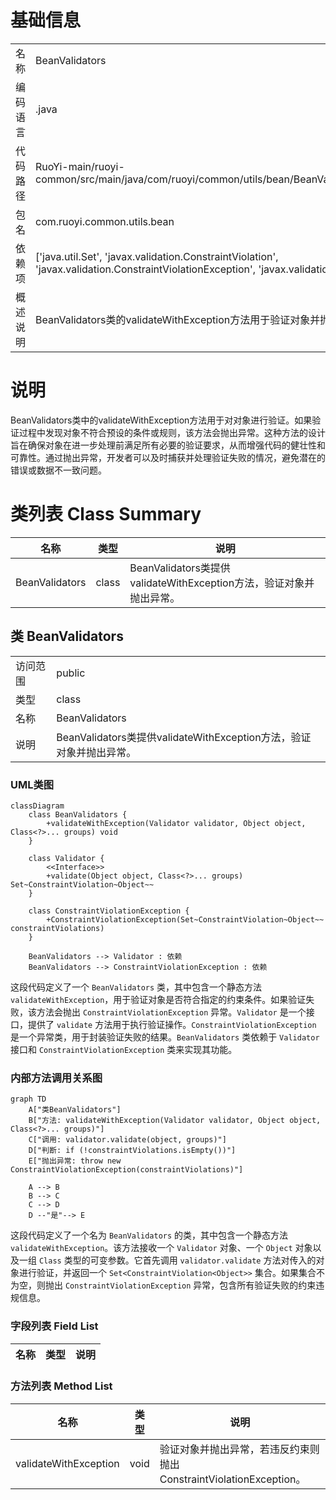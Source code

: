 # 基础信息

|      |      |
|------|------|
| 名称 | BeanValidators |
| 编码语言 | .java |
| 代码路径 | RuoYi-main/ruoyi-common/src/main/java/com/ruoyi/common/utils/bean/BeanValidators.java |
| 包名 | com.ruoyi.common.utils.bean |
| 依赖项 | ['java.util.Set', 'javax.validation.ConstraintViolation', 'javax.validation.ConstraintViolationException', 'javax.validation.Validator'] |
| 概述说明 | BeanValidators类的validateWithException方法用于验证对象并抛出异常。 |

# 说明

BeanValidators类中的validateWithException方法用于对对象进行验证。如果验证过程中发现对象不符合预设的条件或规则，该方法会抛出异常。这种方法的设计旨在确保对象在进一步处理前满足所有必要的验证要求，从而增强代码的健壮性和可靠性。通过抛出异常，开发者可以及时捕获并处理验证失败的情况，避免潜在的错误或数据不一致问题。

# 类列表 Class Summary

| 名称   | 类型  | 说明 |
|-------|------|-------------|
| BeanValidators | class | BeanValidators类提供validateWithException方法，验证对象并抛出异常。 |



## 类 BeanValidators

|      |      |
|------|------|
| 访问范围 | public |
| 类型 | class |
| 名称 | BeanValidators |
| 说明 | BeanValidators类提供validateWithException方法，验证对象并抛出异常。 |


### UML类图

```mermaid
classDiagram
    class BeanValidators {
        +validateWithException(Validator validator, Object object, Class<?>... groups) void
    }

    class Validator {
        <<Interface>>
        +validate(Object object, Class<?>... groups) Set~ConstraintViolation~Object~~
    }

    class ConstraintViolationException {
        +ConstraintViolationException(Set~ConstraintViolation~Object~~ constraintViolations)
    }

    BeanValidators --> Validator : 依赖
    BeanValidators --> ConstraintViolationException : 依赖
```

这段代码定义了一个 `BeanValidators` 类，其中包含一个静态方法 `validateWithException`，用于验证对象是否符合指定的约束条件。如果验证失败，该方法会抛出 `ConstraintViolationException` 异常。`Validator` 是一个接口，提供了 `validate` 方法用于执行验证操作。`ConstraintViolationException` 是一个异常类，用于封装验证失败的结果。`BeanValidators` 类依赖于 `Validator` 接口和 `ConstraintViolationException` 类来实现其功能。


### 内部方法调用关系图

```mermaid
graph TD
    A["类BeanValidators"]
    B["方法: validateWithException(Validator validator, Object object, Class<?>... groups)"]
    C["调用: validator.validate(object, groups)"]
    D["判断: if (!constraintViolations.isEmpty())"]
    E["抛出异常: throw new ConstraintViolationException(constraintViolations)"]

    A --> B
    B --> C
    C --> D
    D --"是"--> E
```

这段代码定义了一个名为 `BeanValidators` 的类，其中包含一个静态方法 `validateWithException`。该方法接收一个 `Validator` 对象、一个 `Object` 对象以及一组 `Class` 类型的可变参数。它首先调用 `validator.validate` 方法对传入的对象进行验证，并返回一个 `Set<ConstraintViolation<Object>>` 集合。如果集合不为空，则抛出 `ConstraintViolationException` 异常，包含所有验证失败的约束违规信息。

### 字段列表 Field List

| 名称  | 类型  | 说明 |
|-------|-------|------|

### 方法列表 Method List

| 名称  | 类型  | 说明 |
|-------|-------|------|
| validateWithException | void | 验证对象并抛出异常，若违反约束则抛出ConstraintViolationException。 |




